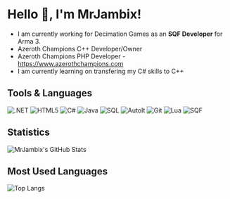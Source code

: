 # Hello 👋, I'm MrJambix!

-  I am currently working for Decimation Games as an **SQF Developer** for Arma 3.
-  Azeroth Champions C++ Developer/Owner
-  Azeroth Champions PHP Developer - https://www.azerothchampions.com
-  I am currently learning on transfering my C# skills to C++

## Tools & Languages

![.NET](https://img.shields.io/badge/.NET-512BD4?style=flat&logo=.net&logoColor=white)
![HTML5](https://img.shields.io/badge/HTML5-E34F26?style=flat&logo=html5&logoColor=white)
![C#](https://img.shields.io/badge/C%23-239120?style=flat&logo=c-sharp&logoColor=white)
![Java](https://img.shields.io/badge/Java-007396?style=flat&logo=java&logoColor=white)
![SQL](https://img.shields.io/badge/SQL-4479A1?style=flat&logo=sql&logoColor=white)
![AutoIt](https://img.shields.io/badge/AutoIt-007396?style=flat&logo=autoit&logoColor=white)
![Git](https://img.shields.io/badge/Git-F05032?style=flat&logo=git&logoColor=white)
![Lua](https://img.shields.io/badge/Lua-2C2D72?style=flat&logo=lua&logoColor=white)
![SQF](https://img.shields.io/badge/SQF-00599C?style=flat&logo=sqf&logoColor=white)

## Statistics
![MrJambix's GitHub Stats](https://github-readme-stats.vercel.app/api?username=MrJambix&show_icons=true&count_private=true&include_all_commits=true&theme=default)

## Most Used Languages
![Top Langs](https://github-readme-stats.vercel.app/api/top-langs/?username=MrJambix&layout=compact&count_private=true)

